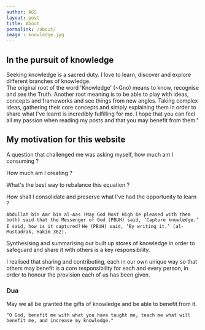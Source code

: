 ```yaml
---
author: AGS
layout: post
title: About
permalink: /about/
image : knowledge.jpg
---
```


## In the pursuit of knowledge

Seeking knowledge is a sacred duty. 
I love to learn, discover and explore different branches of knowledge.  
The original root of the word 'Knowledge' (~Gno) means to know, recognise and see the Truth. 
Another root meaning is to be able to play with ideas, concepts and frameworks and see things from new angles.
Taking complex ideas, gathering their core concepts and simply explaining them in order to share what I've learnt is incredibly fulfilling for me.
I hope that you can feel all my passion when reading my posts and that you may benefit from them."

## My motivation for this website

A question that challenged me was asking myself, how much am I consuming ? 

How much am I creating ? 

What's the best way to rebalance this equation ?

How shall I consolidate and preserve what I've had the opportunity to learn ? 


`Abdullah bin Amr bin al-Aas (May God Most High be pleased with them both) said that the Messenger of God (PBUH) said, ‘Capture knowledge.’` 
`I said, how is it captured?` 
`He (PBUH) said, ‘By writing it.’ (al-Mustadrak, Hakim 362).`

Synthesising and summarising our built up stores of knowledge in order to safeguard and share it with others is a key responsibility. 
 
I realised that sharing and contributing, each in our own unique way so that others may benefit is a core responsibility for each and every person, in order to honour the provision each of us has been given. 

### Dua

May we all be granted the gifts of knowledge and be able to benefit from it. 

`“O God, benefit me with what you have taught me, teach me what will benefit me, and increase my knowledge."`
